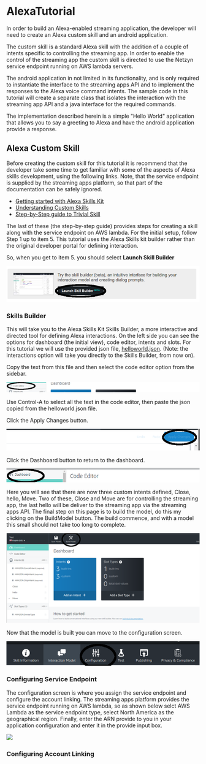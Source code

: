 # AlexaTutorial

In order to build an Alexa-enabled streaming application, the developer will
need to create an Alexa custom skill and an android application. 

The custom skill is a standard Alexa skill with the addition of a couple of intents specific to controlling the streaming app. In order to enable the control of the streaming app the custom skill is directed to use the Netzyn service endpoint running on AWS lambda servers.

The android application in not limited in its functionality, and is only required to instantiate the interface to the streaming apps API and to implement the responses to the Alexa voice command intents. The sample code in this tutorial will create a separate class that isolates the interaction with the streaming app API and a java interface for the required commands.

The implementation described herein is a simple "Hello World" application that allows you to say a greeting to Alexa and have the android application provide a response. 

## Alexa Custom Skill
Before creating the custom skill for this tutorial it is recommend that the developer take some time to get familiar with some of the aspects of Alexa skills development, using the following links. Note, that the service endpoint is supplied by the streaming apps platform, so that part of the documentation can be safely ignored.

* [Getting started with Alexa Skills Kit](https://developer.amazon.com/public/solutions/alexa/alexa-skills-kit/getting-started-guide)
* [Understanding Custom Skills](https://developer.amazon.com/public/solutions/alexa/alexa-skills-kit/overviews/understanding-custom-skills)
* [Step-by-Step guide to Trivial Skill](https://github.com/alexa/skill-sample-nodejs-trivia)

The last of these (the step-by-step guide) provides steps for creating a skill along with the service endpoint on AWS lambda. For the initial setup, follow Step 1 up to item 5.  This tutorial uses the Alexa Skills kit builder rather than the original developer portal for defining interaction. 

So, when you get to item 5. you should select **Launch Skill Builder**

![](./LaunchBuilder.png)

### Skills Builder
This will take you to the Alexa Skills Kit Skills Builder, a more interactive and directed tool for defining Alexa interactions. On the left side you can see the options for dashboard (the initial view), code editor, intents and slots. For this tutorial we will use the provided json file, [helloworld.json](./helloworld.json). (Note: the interactions option will take you directly to the Skills Builder, from now on).

Copy the text from this file and then select the code editor option from the sidebar. 

![](./CodeEditor.png)

Use Control-A to select all the text in the code editor, then paste the json copied from the helloworld.json file. 

Click the Apply Changes button.

![](./ApplyChanges.png)
 
Click the Dashboard button to return to the dashboard.

![](./SelectDashboard.png) 

Here you will see that there are now three custom intents defined, Close, hello, Move. Two of these, Close and Move are for controlling the streaming app, the last hello will be deliver to the streaming app via the streaming apps API. The final step on this page is to build the model, do this my clicking on the BuildModel button. The build commence, and with a model this small should not take too long to complete. 

![](./BuildModel.png)


Now that the model is built you can move to the configuration screen. 

![](./Configuration.png)

### Configuring Service Endpoint

The configuration screen is where you assign the service endpoint and configure the account linking. The streaming apps platform provides the service endpoint running on AWS lambda, so as shown below selct AWS Lambda as the service endpoint type, select North America as the geographical region. Finally, enter the ARN provide to you in your application configuration and enter it in the provide input box. 

 ![](https://s3.amazonaws.com/lantern-code-samples-images/trivia/configuration.PNG)

### Configuring Account Linking




 

